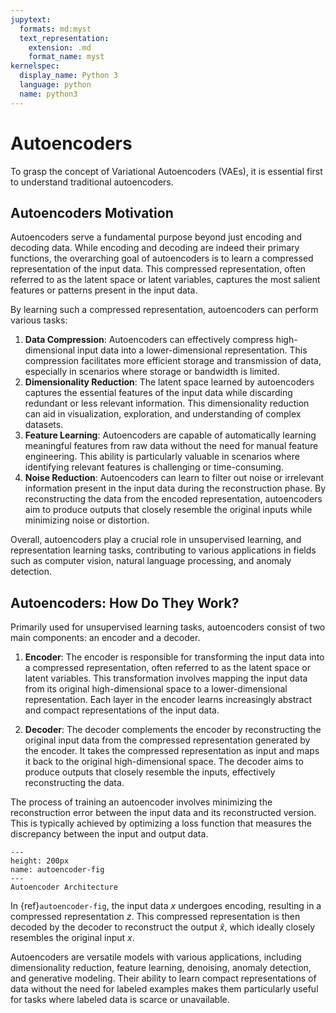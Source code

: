 ```yaml
---
jupytext:
  formats: md:myst
  text_representation:
    extension: .md
    format_name: myst
kernelspec:
  display_name: Python 3
  language: python
  name: python3
---
```

# Autoencoders
To grasp the concept of Variational Autoencoders (VAEs), it is essential first to understand traditional autoencoders.

## Autoencoders Motivation
Autoencoders serve a fundamental purpose beyond just encoding and decoding data. While encoding and decoding are indeed their primary functions, the overarching goal of autoencoders is to learn a compressed representation of the input data. This compressed representation, often referred to as the latent space or latent variables, captures the most salient features or patterns present in the input data.

By learning such a compressed representation, autoencoders can perform various tasks:

1. **Data Compression**: Autoencoders can effectively compress high-dimensional input data into a lower-dimensional representation. This compression facilitates more efficient storage and transmission of data, especially in scenarios where storage or bandwidth is limited.
2. **Dimensionality Reduction**: The latent space learned by autoencoders captures the essential features of the input data while discarding redundant or less relevant information. This dimensionality reduction can aid in visualization, exploration, and understanding of complex datasets.
3. **Feature Learning**: Autoencoders are capable of automatically learning meaningful features from raw data without the need for manual feature engineering. This ability is particularly valuable in scenarios where identifying relevant features is challenging or time-consuming.
4. **Noise Reduction**: Autoencoders can learn to filter out noise or irrelevant information present in the input data during the reconstruction phase. By reconstructing the data from the encoded representation, autoencoders aim to produce outputs that closely resemble the original inputs while minimizing noise or distortion.

Overall, autoencoders play a crucial role in unsupervised learning, and representation learning tasks, contributing to various applications in fields such as computer vision, natural language processing, and anomaly detection.

## Autoencoders: How Do They Work?
Primarily used for unsupervised learning tasks, autoencoders consist of two main components: an encoder and a decoder.

1. **Encoder**: The encoder is responsible for transforming the input data into a compressed representation, often referred to as the latent space or latent variables. This transformation involves mapping the input data from its original high-dimensional space to a lower-dimensional representation. Each layer in the encoder learns increasingly abstract and compact representations of the input data.

2. **Decoder**: The decoder complements the encoder by reconstructing the original input data from the compressed representation generated by the encoder. It takes the compressed representation as input and maps it back to the original high-dimensional space. The decoder aims to produce outputs that closely resemble the inputs, effectively reconstructing the data.

The process of training an autoencoder involves minimizing the reconstruction error between the input data and its reconstructed version. This is typically achieved by optimizing a loss function that measures the discrepancy between the input and output data.

```{figure} ../figures/autoencoder.png
---
height: 200px
name: autoencoder-fig
---
Autoencoder Architecture
```
In {ref}`autoencoder-fig`, the input data $x$ undergoes encoding, resulting in a compressed representation $z$. This compressed representation is then decoded by the decoder to reconstruct the output $\hat{x}$, which ideally closely resembles the original input $x$.

Autoencoders are versatile models with various applications, including dimensionality reduction, feature learning, denoising, anomaly detection, and generative modeling. Their ability to learn compact representations of data without the need for labeled examples makes them particularly useful for tasks where labeled data is scarce or unavailable.